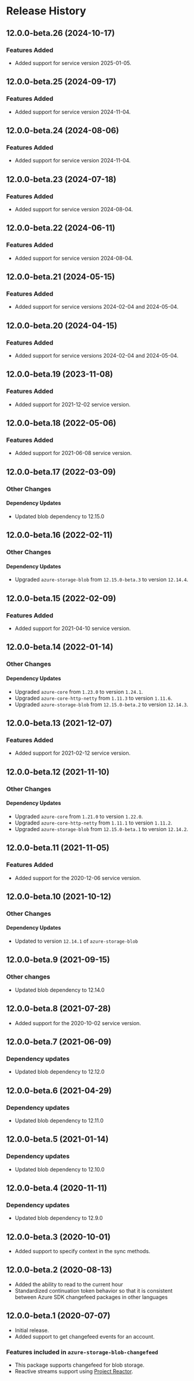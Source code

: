 # Release History

## 12.0.0-beta.26 (2024-10-17)

### Features Added
- Added support for service version 2025-01-05.

## 12.0.0-beta.25 (2024-09-17)

### Features Added
- Added support for service version 2024-11-04.

## 12.0.0-beta.24 (2024-08-06)

### Features Added
- Added support for service version 2024-11-04.

## 12.0.0-beta.23 (2024-07-18)

### Features Added
- Added support for service version 2024-08-04.

## 12.0.0-beta.22 (2024-06-11)

### Features Added
- Added support for service version 2024-08-04.

## 12.0.0-beta.21 (2024-05-15)

### Features Added
- Added support for service versions 2024-02-04 and 2024-05-04.

## 12.0.0-beta.20 (2024-04-15)

### Features Added
- Added support for service versions 2024-02-04 and 2024-05-04.

## 12.0.0-beta.19 (2023-11-08)

### Features Added
- Added support for 2021-12-02 service version.

## 12.0.0-beta.18 (2022-05-06)

### Features Added
- Added support for 2021-06-08 service version.

## 12.0.0-beta.17 (2022-03-09)

### Other Changes

#### Dependency Updates

- Updated blob dependency to 12.15.0

## 12.0.0-beta.16 (2022-02-11)

### Other Changes

#### Dependency Updates

- Upgraded `azure-storage-blob` from `12.15.0-beta.3` to version `12.14.4`.

## 12.0.0-beta.15 (2022-02-09)

### Features Added
- Added support for 2021-04-10 service version.

## 12.0.0-beta.14 (2022-01-14)

### Other Changes

#### Dependency Updates

- Upgraded `azure-core` from `1.23.0` to version `1.24.1`.
- Upgraded `azure-core-http-netty` from `1.11.3` to version `1.11.6`.
- Upgraded `azure-storage-blob` from `12.15.0-beta.2` to version `12.14.3`.

## 12.0.0-beta.13 (2021-12-07)

### Features Added
- Added support for 2021-02-12 service version.

## 12.0.0-beta.12 (2021-11-10)

### Other Changes

#### Dependency Updates

- Upgraded `azure-core` from `1.21.0` to version `1.22.0`.
- Upgraded `azure-core-http-netty` from `1.11.1` to version `1.11.2`.
- Upgraded `azure-storage-blob` from `12.15.0-beta.1` to version `12.14.2`.

## 12.0.0-beta.11 (2021-11-05)

### Features Added
- Added support for the 2020-12-06 service version.


## 12.0.0-beta.10 (2021-10-12)

### Other Changes
#### Dependency Updates
- Updated to version `12.14.1` of `azure-storage-blob`

## 12.0.0-beta.9 (2021-09-15)
### Other changes
- Updated blob dependency to 12.14.0

## 12.0.0-beta.8 (2021-07-28)
- Added support for the 2020-10-02 service version.

## 12.0.0-beta.7 (2021-06-09)
### Dependency updates

- Updated blob dependency to 12.12.0

## 12.0.0-beta.6 (2021-04-29)
### Dependency updates

- Updated blob dependency to 12.11.0

## 12.0.0-beta.5 (2021-01-14)
### Dependency updates

- Updated blob dependency to 12.10.0

## 12.0.0-beta.4 (2020-11-11)
### Dependency updates

- Updated blob dependency to 12.9.0

## 12.0.0-beta.3 (2020-10-01)
- Added support to specify context in the sync methods.

## 12.0.0-beta.2 (2020-08-13)
- Added the ability to read to the current hour
- Standardized continuation token behavior so that it is consistent between Azure SDK changefeed packages in other languages

## 12.0.0-beta.1 (2020-07-07)
- Initial release.
- Added support to get changefeed events for an account. 

### Features included in `azure-storage-blob-changefeed`
- This package supports changefeed for blob storage.
- Reactive streams support using [Project Reactor](https://projectreactor.io/).
